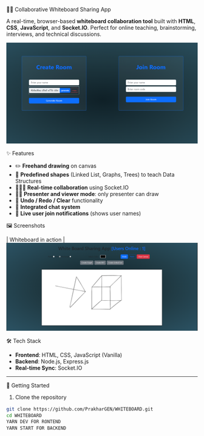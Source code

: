 🧑‍🏫 Collaborative Whiteboard Sharing App

A real-time, browser-based **whiteboard collaboration tool** built with **HTML**, **CSS**, **JavaScript**, and **Socket.IO**. Perfect for online teaching, brainstorming, interviews, and technical discussions.

![Screenshot of USER_PAGE](ASSETS/Screenshot%202025-05-12%20105628.png)


✨ Features

- ✏️ **Freehand drawing** on canvas
- 🔲 **Predefined shapes** (Linked List, Graphs, Trees) to teach Data Structures
- 🧑‍🤝‍🧑 **Real-time collaboration** using Socket.IO
- 👨‍🏫 **Presenter and viewer mode**: only presenter can draw
- 🔄 **Undo / Redo / Clear** functionality
- 💬 **Integrated chat system**
- 🔔 **Live user join notifications** (shows user names)

 🖼️ Screenshots

| Whiteboard in action | 
![Demo Screenshot](ASSETS/Screenshot%202025-05-12%20102641.png)





 🛠️ Tech Stack

- **Frontend**: HTML, CSS, JavaScript (Vanilla)
- **Backend**: Node.js, Express.js
- **Real-time Sync**: Socket.IO

---

🚀 Getting Started

 1. Clone the repository

```bash
git clone https://github.com/PrakharGEN/WHITEBOARD.git
cd WHITEBOARD
YARN DEV FOR RONTEND
YARN START FOR BACKEND

